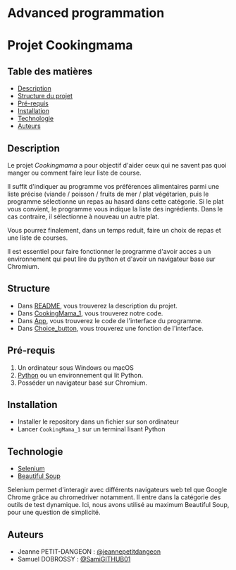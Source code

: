 # Advanced programmation
# Projet Cookingmama

## Table des matières 

- [Description](#description)
- [Structure du projet](#structure)
- [Pré-requis](#pré-requis)
- [Installation](#installation)
- [Technologie](#technologie)
- [Auteurs](#auteurs)

## Description

Le projet *Cookingmama* a pour objectif d'aider ceux qui ne savent pas quoi manger ou comment faire leur liste de course.

Il suffit d'indiquer au programme vos préférences alimentaires parmi une liste précise (viande / poisson / fruits de mer / plat végétarien, puis le programme sélectionne un repas au hasard dans cette catégorie. Si le plat vous convient, le programme vous indique la liste des ingrédients. Dans le cas contraire, il sélectionne à nouveau un autre plat. 

Vous pourrez finalement, dans un temps reduit, faire un choix de repas et une liste de courses.

Il est essentiel pour faire fonctionner le programme d'avoir acces a un environnement qui peut lire du python et d'avoir un navigateur base sur Chromium.

## Structure

- Dans [README](https://github.com/jeannepetitdangeon/Cookingmama/blob/main/README.md), vous trouverez la description du projet. 
- Dans [CookingMama_1](https://github.com/jeannepetitdangeon/Cookingmama/blob/main/CookingMama_1.py), vous trouverez notre code. 
- Dans [App](https://github.com/jeannepetitdangeon/Cookingmama/blob/main/App.py), vous trouverez le code de l'interface du programme.
- Dans [Choice_button](https://github.com/jeannepetitdangeon/Cookingmama/blob/main/Choice_button.py), vous trouverez une fonction de l'interface.

## Pré-requis

1. Un ordinateur sous Windows ou macOS
2. [Python](https://www.python.org/downloads/) ou un environnement qui lit Python. 
3. Posséder un navigateur basé sur Chromium.

## Installation

- Installer le repository dans un fichier sur son ordinateur
- Lancer ```CookingMama_1``` sur un terminal lisant Python  

## Technologie

- [Selenium](https://www.selenium.dev/documentation/)
- [Beautiful Soup](https://en.wikipedia.org/wiki/Beautiful_Soup_(HTML_parser))

Selenium permet d'interagir avec différents navigateurs web tel que Google Chrome grâce au chromedriver notamment. Il entre dans la catégorie des outils de test dynamique.
Ici, nous avons utilisé au maximum Beautiful Soup, pour une question de simplicité. 

## Auteurs

- Jeanne PETIT-DANGEON : [@jeannepetitdangeon](https://github.com/jeannepetitdangeon)
- Samuel DOBROSSY : [@SamiGITHUB01](https://github.com/SamiGITHUB01)


